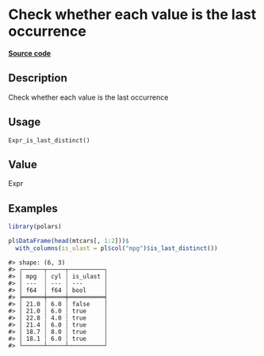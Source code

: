 

# Check whether each value is the last occurrence

[**Source code**](https://github.com/pola-rs/r-polars/tree/8dac37e8bf89bcd080a13d0ed20dd1dc2bee615f/R/after-wrappers.R#L20)

## Description

Check whether each value is the last occurrence

## Usage

<pre><code class='language-R'>Expr_is_last_distinct()
</code></pre>

## Value

Expr

## Examples

``` r
library(polars)

pl$DataFrame(head(mtcars[, 1:2]))$
  with_columns(is_ulast = pl$col("mpg")$is_last_distinct())
```

    #> shape: (6, 3)
    #> ┌──────┬─────┬──────────┐
    #> │ mpg  ┆ cyl ┆ is_ulast │
    #> │ ---  ┆ --- ┆ ---      │
    #> │ f64  ┆ f64 ┆ bool     │
    #> ╞══════╪═════╪══════════╡
    #> │ 21.0 ┆ 6.0 ┆ false    │
    #> │ 21.0 ┆ 6.0 ┆ true     │
    #> │ 22.8 ┆ 4.0 ┆ true     │
    #> │ 21.4 ┆ 6.0 ┆ true     │
    #> │ 18.7 ┆ 8.0 ┆ true     │
    #> │ 18.1 ┆ 6.0 ┆ true     │
    #> └──────┴─────┴──────────┘
